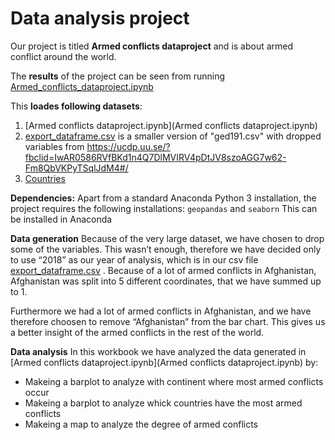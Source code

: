# Data analysis project

Our project is titled **Armed conflicts dataproject** and is about armed conflict around the world. 

The **results** of the project can be seen from running [Armed_conflicts_dataproject.ipynb](Armed_conflicts_dataproject.ipynb)

This **loades following datasets**:

1. [Armed conflicts dataproject.ipynb](Armed conflicts dataproject.ipynb)
2. [export_dataframe.csv](export_dataframe.csv) 
is a smaller version of "ged191.csv" with dropped variables from 
https://ucdp.uu.se/?fbclid=IwAR0586RVfBKd1n4Q7DlMVIRV4pDtJV8szoAGG7w62-Fm8QbVKPyTSqlJdM4#/
3. [Countries](Countries)

**Dependencies:** Apart from a standard Anaconda Python 3 installation, the project requires the following installations:
``geopandas`` and ``seaborn``
This can be installed in Anaconda

**Data generation**
Because of the very large dataset, we have chosen to drop some of the variables. This wasn’t enough, therefore we have decided only to use “2018” as our year of analysis, which is in our csv file [export_dataframe.csv](export_dataframe.csv) .
Because of a lot of armed conflicts in Afghanistan, Afghanistan was split into 5 different coordinates, that we have summed up to 1.

Furthermore we had a lot of armed conflicts in Afghanistan, and we have therefore choosen to remove “Afghanistan” from the bar chart. This gives us a better insight of the armed conflicts in the rest of the world.

**Data analysis**
In this workbook we have analyzed the data generated in [Armed conflicts dataproject.ipynb](Armed conflicts dataproject.ipynb) by:
- Makeing a barplot to analyze with continent where most armed conflicts occur 
- Makeing a barplot to analyze whick countries have the most armed conflicts
- Makeing a map to analyze the degree of armed conflicts




